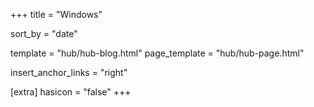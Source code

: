 +++
title = "Windows"

sort_by = "date"

template = "hub/hub-blog.html"
page_template = "hub/hub-page.html"

insert_anchor_links = "right"

[extra]
hasicon = "false"
+++

